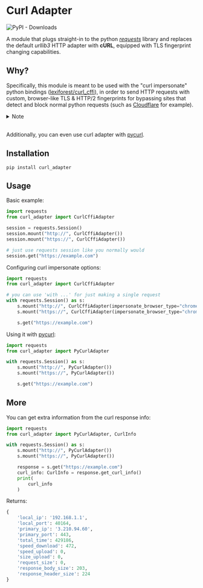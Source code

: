 # Curl Adapter
![PyPI - Downloads](https://img.shields.io/pypi/dw/curl-adapter)

A module that plugs straight-in to the python *[requests](https://github.com/psf/requests)* library and replaces the default *urllib3* HTTP adapter with **cURL**,  equipped with TLS fingerprint changing capabilities.

## Why?

Specifically, this module is meant to be used with the "curl impersonate" python bindings ([lexiforest/curl_cffi](https://github.com/lexiforest/curl_cffi)), in order to send HTTP requests with custom, browser-like TLS & HTTP/2 fingerprints for bypassing sites that detect and block normal python requests (such as [Cloudflare](https://www.nstbrowser.io/en/blog/how-does-cloudflare-detect-bots) for example).

<details>
  <summary>Note</summary>
Even though <i><a href="https://github.com/lexiforest/curl_cffi">curl_cffi</a></i> already has an API that *mimicks* the <i>requests</i>  library, it comes with some compatibility issues (e.g. response.raw not available, response.history, differences in headers, cookies, json, etc.).
<br><br>
    With curl adapter, instead of copying and mimicking the <i>requests</i> library API, the low level HTTP adapter is changed with a custom crafted one, and everything else is exactly the same (even the exceptions are mapped). 
<br><br>
With a single switch you can enable/disable curl for your requests, without needing to worry about changing the way you normally work with requests.
<br><br>
Though, if you're looking for async support or websockets, you should definitely checkout the <i>curl_cffi</i> instead, since by default, the requests library is only sync.
</details>
<br>

Additionally, you can even use curl adapter with [pycurl](https://github.com/pycurl/pycurl). 

## Installation
`pip install curl_adapter`

## Usage
Basic example:
```python
import requests
from curl_adapter import CurlCffiAdapter

session = requests.Session()
session.mount("http://", CurlCffiAdapter())
session.mount("https://", CurlCffiAdapter())

# just use requests session like you normally would
session.get("https://example.com")
```

Configuring curl impersonate options:

```python
import requests
from curl_adapter import CurlCffiAdapter

# you can use 'with ...' for just making a single request
with requests.Session() as s:
    s.mount("http://", CurlCffiAdapter(impersonate_browser_type="chrome"))
    s.mount("https://", CurlCffiAdapter(impersonate_browser_type="chrome"))

    s.get("https://example.com")
```

Using it with [pycurl](https://github.com/pycurl/pycurl):

```python
import requests
from curl_adapter import PyCurlAdapter

with requests.Session() as s:
    s.mount("http://", PyCurlAdapter())
    s.mount("https://", PyCurlAdapter())

    s.get("https://example.com")
```

## More
You can get extra information from the curl response info:
```python
import requests
from curl_adapter import PyCurlAdapter, CurlInfo

with requests.Session() as s:
    s.mount("http://", PyCurlAdapter())
    s.mount("https://", PyCurlAdapter())

    response = s.get("https://example.com")
    curl_info: CurlInfo = response.get_curl_info()
    print(
        curl_info
    )
```

Returns:
```python
{
    'local_ip': '192.168.1.1', 
    'local_port': 40164,
    'primary_ip': '3.210.94.60', 
    'primary_port': 443, 
    'total_time': 429186, 
    'speed_download': 472, 
    'speed_upload': 0, 
    'size_upload': 0, 
    'request_size': 0, 
    'response_body_size': 203, 
    'response_header_size': 224
}
```